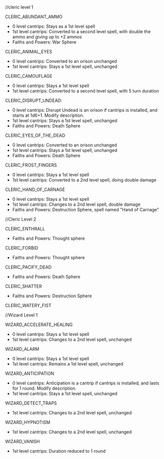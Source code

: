 //cleric level 1

CLERIC_ABUNDANT_AMMO
- 0 level cantrips: Stays as a 1st level spell
- 1st level cantrips: Converted to a second level spell, with double the ammo and giving up to +2 ammos
- Faiths and Powers: War Sphere

CLERIC_ANIMAL_EYES
- 0 level cantrips: Converted to an orison unchanged
- 1st level cantrips: Stays a 1st level spell, unchanged

CLERIC_CAMOUFLAGE
- 0 level cantrips: Stays a 1st level spell
- 1st level cantrips: Converted to a second level spell, with 5 turn duration

CLERIC_DISRUPT_UNDEAD: 
- 0 level cantrips: Disrupt Undead is an orison if cantrips is installed, and starts at 1d6+1.  Modify description.
- 1st level cantrips: Stays a 1st level spell, unchanged
- Faiths and Powers: Death Sphere

CLERIC_EYES_OF_THE_DEAD
- 0 level cantrips: Converted to an orison unchanged
- 1st level cantrips: Stays a 1st level spell, unchanged
- Faiths and Powers: Death Sphere

CLERIC_FROST_FINGERS
- 0 level cantrips: Stays a 1st level spell
- 1st level cantrips: Converted to a 2nd level spell, doing double damage

CLERIC_HAND_OF_CARNAGE
- 0 level cantrips: Stays a 1st level spell
- 1st level cantrips: Changes to a 2nd level spell, double damage
- Faiths and Powers: Destruction Sphere, spell named "Hand of Carnage"

//Cleric Level 2

CLERIC_ENTHRALL
- Faiths and Powers: Thought sphere

CLERIC_FORBID
- Faiths and Powers: Thought sphere

CLERIC_PACIFY_DEAD
- Faiths and Powers: Death Sphere

CLERIC_SHATTER
- Faiths and Powers: Destruction Sphere 

CLERIC_WATERY_FIST



//Wizard Level 1

WIZARD_ACCELERATE_HEALING
- 0 level cantrips: Stays a 1st level spell
- 1st level cantrips: Changes to a 2nd level spell, unchanged

WIZARD_ALARM
- 0 level cantrips: Stays a 1st level spell
- 1st level cantrips: Remains a 1st level spell, unchanged

WIZARD_ANTICIPATION
- 0 level cantrips: Anticipation is a cantrip if cantrips is installed, and lasts for 1 round.  Modify description.
- 1st level cantrips: Stays a 1st level spell, unchanged

WIZARD_DETECT_TRAPS
- 1st level cantrips: Changes to a 2nd level spell, unchanged

WIZARD_HYPNOTISM
- 1st level cantrips: Changes to a 2nd level spell, unchanged

WIZARD_VANISH
- 1st level cantrips: Duration reduced to 1 round





 